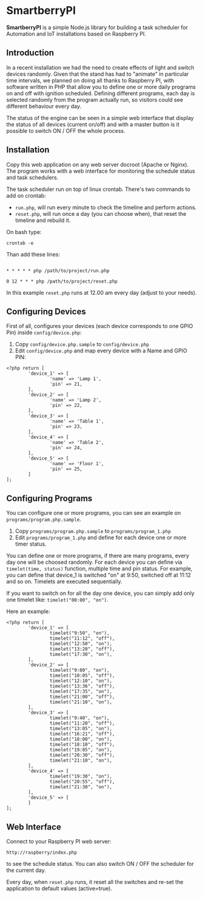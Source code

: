 SmartberryPI
========

**SmartberryPI** is a simple Node.js library for building a task scheduler for Automation and IoT installations based on Raspberry PI.


Introduction
----

In a recent installation we had the need to create effects of light and switch devices randomly.
Given that the stand has had to "animate" in particular time intervals, we planned on doing all thanks to Raspberry PI, with software written in PHP that allow you to define one or more daily programs on and off with ignition scheduled.
Defining different programs, each day is selected randomly from the program actually run, so visitors could see different behaviour every day.

The status of the engine can be seen in a simple web interface that display the status of all devices (current on/off) and with a master button is it possible to switch ON / OFF the whole process.


Installation
----

Copy this web application on any web server docroot (Apache or Nginx).
The program works with a web interface for monitoring the schedule status and task schedulers.

The task scheduler run on top of linux crontab. There's two commands to add on crontab: 

* `run.php`, will run every minute to check the timeline and perform actions.
* `reset.php`, will run once a day (you can choose when), that reset the timeline and rebuild it.

On bash type:

`crontab -e`

Than add these lines:

```

* * * * * php /path/to/project/run.php

0 12 * * * php /path/to/project/reset.php

```

In this example `reset.php` runs at 12.00 am every day (adjust to your needs).


Configuring Devices
----

First of all, configures your devices (each device corresponds to one GPIO Pin) inside `config/device.php`:

1. Copy `config/device.php.sample` to `config/device.php`
2. Edit `config/device.php` and map every device with a Name and GPIO PIN:


```
<?php return [
        'device_1' => [
                'name' => 'Lamp 1',
                'pin' => 21,
        ],
        'device_2' => [
                'name' => 'Lamp 2',
                'pin' => 22,
        ],
        'device_3' => [
                'name' => 'Table 1',
                'pin' => 23,
        ],
        'device_4' => [
                'name' => 'Table 2',
                'pin' => 24,
        ],
        'device_5' => [
                'name' => 'Floor 1',
                'pin' => 25,
        ]
];
```


Configuring Programs
----

You can configure one or more programs, you can see an example on `programs/program.php.sample`.

1. Copy `programs/program.php.sample` to `programs/program_1.php`
2. Edit `programs/program_1.php` and define for each device one or more timer status.

You can define one or more programs, if there are many programs, every day one will be choosed randomly.
For each device you can define via `timelet(time, status)` function, multiple time and pin status.
For example, you can define that device_1 is switched "on" at 9:50, switched off at 11:12 and so on.
Timelets are executed sequentially.

If you want to switch on for all the day one device, you can simply add only one timelet like: `timelet("00:00", "on")`.

Here an example:

```
<?php return [
        'device_1' => [
                timelet("9:50", "on"),
                timelet("11:12", "off"),
                timelet("12:50", "on"),
                timelet("13:20", "off"),
                timelet("17:30", "on"),
        ],
        'device_2' => [
                timelet("9:00", "on"),
                timelet("10:05", "off"),
                timelet("12:10", "on"),
                timelet("13:36", "off"),
                timelet("17:35", "on"),
                timelet("21:00", "off"),
                timelet("21:10", "on"),
        ],
        'device_3' => [
                timelet("9:40", "on"),
                timelet("11:20", "off"),
                timelet("13:05", "on"),
                timelet("16:21", "off"),
                timelet("18:00", "on"),
                timelet("18:10", "off"),
                timelet("19:05", "on"),
                timelet("20:30", "off"),
                timelet("21:10", "on"),
        ],
        'device_4' => [
                timelet("19:30", "on"),
                timelet("20:55", "off"),
                timelet("21:30", "on"),
        ],
        'device_5' => [
        ]
];
```


Web Interface
----

Connect to your Raspberry PI web server:

`http://raspberry/index.php`

to see the schedule status.
You can also switch ON / OFF the scheduler for the current day.

Every day, when `reset.php` runs, it reset all the switches and re-set the application to default values (active=true).

